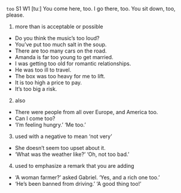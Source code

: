 `too` S1 W1 [tuː]
You come here, too.
I go there, too.
You sit down, too, please.

1. more than is acceptable or possible

- Do you think the music’s too loud?
- You’ve put too much salt in the soup.
- There are too many cars on the road.
- Amanda is far too young to get married.
- I was getting too old for romantic relationships.
- He was too ill to travel.
- The box was too heavy for me to lift.
- It is too high a price to pay.
- It’s too big a risk.

2. also

- There were people from all over Europe, and America too.
- Can I come too?
- ‘I’m feeling hungry.’ ‘Me too.’

3. used with a negative to mean ‘not very’

- She doesn’t seem too upset about it.
- ‘What was the weather like?’ ‘Oh, not too bad.’

4. used to emphasize a remark that you are adding

- ‘A woman farmer?’ asked Gabriel. ‘Yes, and a rich one too.’
- ‘He’s been banned from driving.’ ‘A good thing too!’
